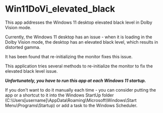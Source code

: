 # Win11DoVi_elevated_black
This app addresses the Windows 11 desktop elevated black level in Dolby Vision mode.

Currently, the Windows 11 desktop has an issue - when it is loading in the Dolby Vision mode, the desktop has an elevated black level, which results in distorted gamma.

It has been found that re-initializing the monitor fixes this issue.

This application tries several methods to re-initialize the monitor to fix the elevated black level issue.

_**Unfortunately, you have to run this app at each Windows 11 startup.**_

If you don't want to do it manually each time - you can consider putting the app or a shortcut to it into the Windows StartUp folder (C:\Users\[username]\AppData\Roaming\Microsoft\Windows\Start Menu\Programs\Startup) or add a task to the Windows Scheduler.
